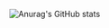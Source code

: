 ![Anurag's GitHub stats](https://github-readme-stats.vercel.app/api?username=df2k&show_icons=true&theme=tokyonight)
